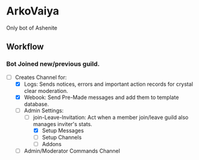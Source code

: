 # ArkoVaiya
Only bot of Ashenite

## Workflow
### Bot Joined new/previous guild.
+ [ ] Creates Channel for:
    + [x] Logs: Sends notices, errors and important action records for crystal clear moderation.
    + [x] Webook: Send Pre-Made messages and add them to template database.
    + [ ] Admin Settings:
        + [ ] join-Leave-Invitation: Act when a member join/leave guild also manages inviter's stats.
            + [x] Setup Messages
            + [ ] Setup Channels
            + [ ] Addons
    + [ ] Admin/Moderator Commands Channel
